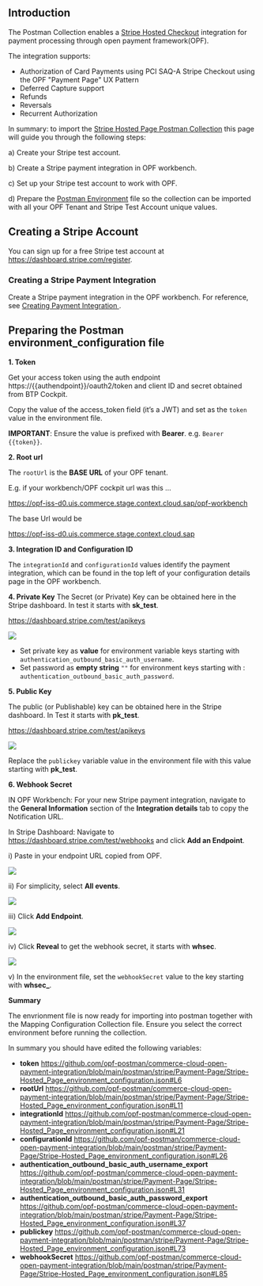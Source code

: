 ## Introduction ## 
The Postman Collection enables a [Stripe Hosted Checkout](https://docs.stripe.com/checkout/quickstart) integration for payment processing through open payment framework(OPF).

The integration supports:

* Authorization of Card Payments using PCI SAQ-A Stripe Checkout using the OPF "Payment Page" UX Pattern
* Deferred Capture support
* Refunds
* Reversals
* Recurrent Authorization

In summary: to import the [Stripe Hosted Page Postman Collection](Stripe-Hosted_Page_mapping_configuration.json) this page will guide you through the following steps: 

a) Create your Stripe test account.

b) Create a Stripe payment integration in OPF workbench.

c) Set up your Stripe test account to work with OPF.

d) Prepare the [Postman Environment](Stripe-Hosted_Page_environment_configuration.json) file so the collection can be imported with all your OPF Tenant and Stripe Test Account unique values. 

## Creating a Stripe Account ##
You can sign up for a free Stripe test account at https://dashboard.stripe.com/register.


### Creating a Stripe Payment Integration ###
Create a Stripe payment integration in the OPF workbench. For reference, see [Creating Payment Integration
](https://help.sap.com/docs/SAP_COMMERCE_CLOUD_PUBLIC_CLOUD/0996ba68e5794b8ab51db8d25d4c9f8a/20a64f954df1425391757759011e7e6b.html?state=DRAFT).

## Preparing the Postman environment_configuration file

**1. Token**

Get your access token using the auth endpoint https://{{authendpoint}}/oauth2/token and client ID and secret obtained from BTP Cockpit.

Copy the value of the access_token field (it’s a JWT) and set as the ``token`` value in the environment file.

**IMPORTANT**: Ensure the value is prefixed with **Bearer**. e.g. ``Bearer {{token}}``.

**2. Root url**

The ``rootUrl`` is the **BASE URL** of your OPF tenant.

E.g. if your workbench/OPF cockpit url was this …

<https://opf-iss-d0.uis.commerce.stage.context.cloud.sap/opf-workbench>

The base Url would be

https://opf-iss-d0.uis.commerce.stage.context.cloud.sap

**3. Integration ID and Configuration ID**

The ``integrationId`` and ``configurationId`` values identify the payment integration, which can be found in the top left of your configuration details page in the OPF workbench.

**4. Private Key**
The Secret (or Private) Key can be obtained here in the Stripe dashboard. In test it starts with **sk_test**.

<https://dashboard.stripe.com/test/apikeys>

![](images/stripe-elements-get-secret-key.png)

* Set private key as **value** for environment variable keys starting with ``authentication_outbound_basic_auth_username``.
* Set password as **empty string** ``""`` for environment keys starting with : ``authentication_outbound_basic_auth_password``.

**5. Public Key**

The public (or Publishable) key can be obtained here in the Stripe dashboard. In Test it starts with **pk_test**.

<https://dashboard.stripe.com/test/apikeys>

![](images/stripe-elements-get-public-key.png)

Replace the ``publickey`` variable value in the environment file with this value starting with **pk_test**.

**6. Webhook Secret**

IN OPF Workbench: For your new Stripe payment integration, navigate to the **General Information** section of the **Integration details** tab to copy the Notification URL.

In Stripe Dashboard: Navigate to <https://dashboard.stripe.com/test/webhooks> and click **Add an Endpoint**.

i) Paste in your endpoint URL copied from OPF.

![](images/stripe-elements-paste-webook.png)

ii) For simplicity, select **All events**.

![](images/stripe-elements-select-events.png)

iii) Click **Add Endpoint**.

![](images/stripe-elements-add-endpoint.png)

iv) Click **Reveal** to get the webhook secret, it starts with **whsec**.

![](images/stripe-elements-reveal-whsecret.png)

v) In the environment file, set the ``webhookSecret`` value to the key starting with **whsec_**.

**Summary**

The envrionment file is now ready for importing into postman together with the Mapping Configuration Collection file. Ensure you select the correct environment before running the collection.

In summary you should have edited the following variables:

- **token** https://github.com/opf-postman/commerce-cloud-open-payment-integration/blob/main/postman/stripe/Payment-Page/Stripe-Hosted_Page_environment_configuration.json#L6
- **rootUrl** https://github.com/opf-postman/commerce-cloud-open-payment-integration/blob/main/postman/stripe/Payment-Page/Stripe-Hosted_Page_environment_configuration.json#L11
- **integrationId** https://github.com/opf-postman/commerce-cloud-open-payment-integration/blob/main/postman/stripe/Payment-Page/Stripe-Hosted_Page_environment_configuration.json#L21
- **configurationId** https://github.com/opf-postman/commerce-cloud-open-payment-integration/blob/main/postman/stripe/Payment-Page/Stripe-Hosted_Page_environment_configuration.json#L26
- **authentication_outbound_basic_auth_username_export** https://github.com/opf-postman/commerce-cloud-open-payment-integration/blob/main/postman/stripe/Payment-Page/Stripe-Hosted_Page_environment_configuration.json#L31
- **authentication_outbound_basic_auth_password_export** https://github.com/opf-postman/commerce-cloud-open-payment-integration/blob/main/postman/stripe/Payment-Page/Stripe-Hosted_Page_environment_configuration.json#L37
- **publickey** https://github.com/opf-postman/commerce-cloud-open-payment-integration/blob/main/postman/stripe/Payment-Page/Stripe-Hosted_Page_environment_configuration.json#L73
- **webhookSecret** https://github.com/opf-postman/commerce-cloud-open-payment-integration/blob/main/postman/stripe/Payment-Page/Stripe-Hosted_Page_environment_configuration.json#L85

